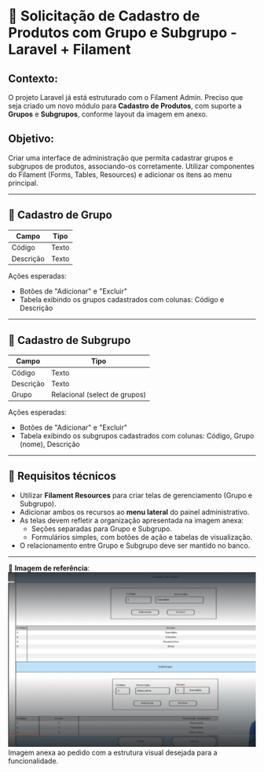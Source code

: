 
# 🧾 Solicitação de Cadastro de Produtos com Grupo e Subgrupo - Laravel + Filament

## Contexto:
O projeto Laravel já está estruturado com o Filament Admin. Preciso que seja criado um novo módulo para **Cadastro de Produtos**, com suporte a **Grupos** e **Subgrupos**, conforme layout da imagem em anexo.

## Objetivo:
Criar uma interface de administração que permita cadastrar grupos e subgrupos de produtos, associando-os corretamente. Utilizar componentes do Filament (Forms, Tables, Resources) e adicionar os itens ao menu principal.

---

## 📁 Cadastro de Grupo

| Campo      | Tipo  |
|------------|-------|
| Código     | Texto |
| Descrição  | Texto |

Ações esperadas:
- Botões de "Adicionar" e "Excluir"
- Tabela exibindo os grupos cadastrados com colunas: Código e Descrição

---

## 📁 Cadastro de Subgrupo

| Campo      | Tipo       |
|------------|------------|
| Código     | Texto      |
| Descrição  | Texto      |
| Grupo      | Relacional (select de grupos) |

Ações esperadas:
- Botões de "Adicionar" e "Excluir"
- Tabela exibindo os subgrupos cadastrados com colunas: Código, Grupo (nome), Descrição

---

## 🎯 Requisitos técnicos

- Utilizar **Filament Resources** para criar telas de gerenciamento (Grupo e Subgrupo).
- Adicionar ambos os recursos ao **menu lateral** do painel administrativo.
- As telas devem refletir a organização apresentada na imagem anexa:
  - Seções separadas para Grupo e Subgrupo.
  - Formulários simples, com botões de ação e tabelas de visualização.
- O relacionamento entre Grupo e Subgrupo deve ser mantido no banco.

---

📎 **Imagem de referência**: 
![img_2.png](img_2.png)
Imagem anexa ao pedido com a estrutura visual desejada para a funcionalidade.

